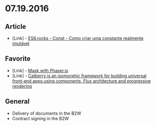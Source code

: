 # 07.19.2016

## Article

- \[Link\] - [ES6.rocks - Const - Como criar uma constante realmente imutável](http://nomadev.com.br/es6-rocks-const-como-criar-uma-constante-realmente-imutavel/)


## Favorite

- \[Link\] - [Mask with Phaser.js](http://phaser.io/examples/v2/sprites/mask)
- \[Link\] - [Catberry is an isomorphic framework for building universal front-end apps using components, Flux architecture and progressive rendering](http://catberry.org/)


## General

- Delivery of documents in the B2W
- Contract signing in the B2W

